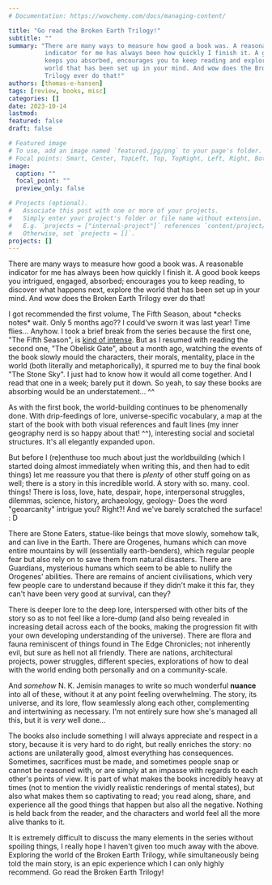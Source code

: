 ```yaml
---
# Documentation: https://wowchemy.com/docs/managing-content/

title: "Go read the Broken Earth Trilogy!"
subtitle: ""
summary: "There are many ways to measure how good a book was. A reasonable
          indicator for me has always been how quickly I finish it. A good book
          keeps you absorbed, encourages you to keep reading and explore the
          world that has been set up in your mind. And wow does the Broken Earth
          Trilogy ever do that!"
authors: [thomas-e-hansen]
tags: [review, books, misc]
categories: []
date: 2023-10-14
lastmod:
featured: false
draft: false

# Featured image
# To use, add an image named `featured.jpg/png` to your page's folder.
# Focal points: Smart, Center, TopLeft, Top, TopRight, Left, Right, BottomLeft, Bottom, BottomRight.
image:
  caption: ""
  focal_point: ""
  preview_only: false

# Projects (optional).
#   Associate this post with one or more of your projects.
#   Simply enter your project's folder or file name without extension.
#   E.g. `projects = ["internal-project"]` references `content/project/deep-learning/index.md`.
#   Otherwise, set `projects = []`.
projects: []
---
```


There are many ways to measure how good a book was. A reasonable indicator for
me has always been how quickly I finish it. A good book keeps you intrigued,
engaged, absorbed; encourages you to keep reading, to discover what happens
next, explore the world that has been set up in your mind. And wow does the
Broken Earth Trilogy ever do that!

I got recommended the first volume, The Fifth Season, about \*checks notes\*
wait. Only 5 months ago?? I could've sworn it was last year! Time flies...
Anyhow. I took a brief break from the series because the first one, "The Fifth
Season", is
[kind of intense](/en/post/fifth-season/).
But as I resumed with reading the second one, "The Obelisk Gate", about a month
ago, watching the events of the book slowly mould the characters, their morals,
mentality, place in the world (both literally and metaphorically), it spurred me
to buy the final book "The Stone Sky". I just had to know how it would all come
together. And I read that one in a week; barely put it down. So yeah, to say
these books are absorbing would be an understatement...  ^^

As with the first book, the world-building continues to be phenomenally done.
With drip-feedings of lore, universe-specific vocabulary, a map at the start of
the book with both visual references and fault lines (my inner geography nerd is
so happy about that! ^^), interesting social and societal structures. It's all
elegantly expanded upon.

But before I (re)enthuse too much about just the worldbuilding (which I started
doing almost immediately when writing this, and then had to edit things) let me
reassure you that there is _plenty_ of other stuff going on as well; there is a
story in this incredible world. A story with so. many. cool. things! There is
loss, love, hate, despair, hope, interpersonal struggles, dilemmas, science,
history, archaeology, geology- Does the word "geoarcanity" intrigue you? Right?!
And we've barely scratched the surface!  : D

There are Stone Eaters, statue-like beings that move slowly, somehow talk, and
can live in the Earth. There are Orogenes, humans which can move entire
mountains by will (essentially earth-benders), which regular people fear but
also rely on to save them from natural disasters. There are Guardians,
mysterious humans which seem to be able to nullify the Orogenes' abilities.
There are remains of ancient civilisations, which very few people care to
understand because if they didn't make it this far, they can't have been very
good at survival, can they?

There is deeper lore to the deep lore, interspersed with other bits of the story
so as to not feel like a lore-dump (and also being revealed in increasing detail
across each of the books, making the progression fit with your own developing
understanding of the universe). There are flora and fauna reminiscent of things
found in The Edge Chronicles; not inherently evil, but sure as hell not all
friendly. There are nations, architectural projects, power struggles, different
species, explorations of how to deal with the world ending both personally and
on a community-scale.

And _somehow_ N. K. Jemisin manages to write so much wonderful **nuance** into
all of these, without it at any point feeling overwhelming. The story, its
universe, and its lore, flow seamlessly along each other, complementing and
intertwining as necessary. I'm not entirely sure how she's managed all this, but
it is _very_ well done...

The books also include something I will always appreciate and respect in a
story, because it is very hard to do right, but really enriches the story: no
actions are unilaterally good, almost everything has consequences. Sometimes,
sacrifices must be made, and sometimes people snap or cannot be reasoned with,
or are simply at an impasse with regards to each other's points of view. It is
part of what makes the books incredibly heavy at times (not to mention the
vividly realistic renderings of mental states), but also what makes them so
captivating to read; you read along, share, and experience all the good things
that happen but also all the negative. Nothing is held back from the reader, and
the characters and world feel all the more alive thanks to it.

It is extremely difficult to discuss the many elements in the series without
spoiling things, I really hope I haven't given too much away with the above.
Exploring the world of the Broken Earth Trilogy, while simultaneously being told
the main story, is an epic experience which I can only highly recommend. Go read
the Broken Earth Trilogy!

